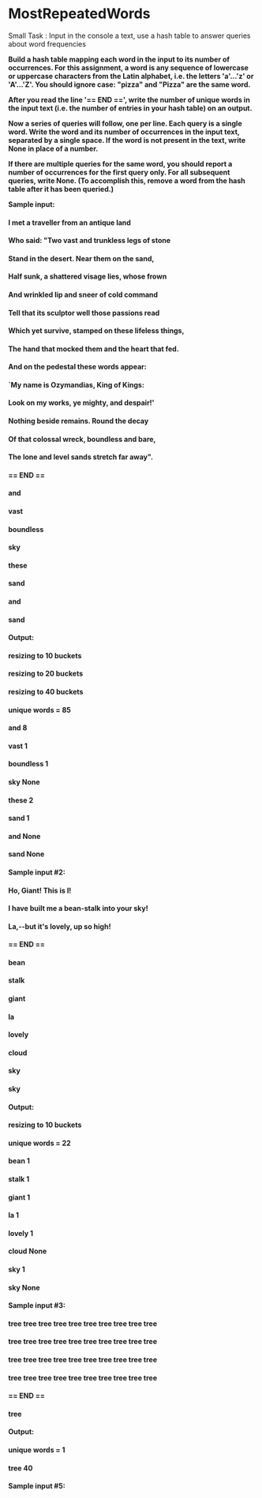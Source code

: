 # MostRepeatedWords
Small Task : Input in the console a text, use a hash table to answer queries about word frequencies


**Build a hash table mapping each word in the input to its number of occurrences. For this assignment, a word is any sequence of lowercase or uppercase characters from the Latin alphabet, i.e. the letters 'a'...'z' or 'A'...'Z'. You should ignore case: "pizza" and "Pizza" are the same word.**

**After you read the line '== END ==', write the number of unique words in the input text (i.e. the number of entries in your hash table) on an output.**

**Now a series of queries will follow, one per line. Each query is a single word. Write the word and its number of occurrences in the input text, separated by a single space. If the word is not present in the text, write None in place of a number.**

**If there are multiple queries for the same word, you should report a number of occurrences for the first query only. For all subsequent queries, write None. (To accomplish this, remove a word from the hash table after it has been queried.)**

**Sample input:**

#### I met a traveller from an antique land
#### Who said: "Two vast and trunkless legs of stone
#### Stand in the desert. Near them on the sand,
#### Half sunk, a shattered visage lies, whose frown
#### And wrinkled lip and sneer of cold command
#### Tell that its sculptor well those passions read
#### Which yet survive, stamped on these lifeless things,
#### The hand that mocked them and the heart that fed.
#### And on the pedestal these words appear:
#### `My name is Ozymandias, King of Kings:
#### Look on my works, ye mighty, and despair!'
#### Nothing beside remains. Round the decay
#### Of that colossal wreck, boundless and bare,
#### The lone and level sands stretch far away".
#### == END ==
#### and
#### vast
#### boundless
#### sky
#### these
#### sand
#### and
#### sand

#### Output: 

#### resizing to 10 buckets
#### resizing to 20 buckets
#### resizing to 40 buckets
#### unique words = 85
#### and 8
#### vast 1
#### boundless 1
#### sky None
#### these 2
#### sand 1
#### and None
#### sand None

#### Sample input #2:

#### Ho, Giant! This is I!
#### I have built me a bean-stalk into your sky!
#### La,--but it's lovely, up so high!
#### == END ==
#### bean
#### stalk
#### giant
#### la
#### lovely
#### cloud
#### sky
#### sky

#### Output:

#### resizing to 10 buckets
#### unique words = 22
#### bean 1
#### stalk 1
#### giant 1
#### la 1
#### lovely 1
#### cloud None
#### sky 1
#### sky None

#### Sample input #3:

#### tree tree tree tree tree tree tree tree tree tree
#### tree tree tree tree tree tree tree tree tree tree
#### tree tree tree tree tree tree tree tree tree tree
#### tree tree tree tree tree tree tree tree tree tree
#### == END ==
#### tree
#### Output:

#### unique words = 1
#### tree 40
#### Sample input #5:
